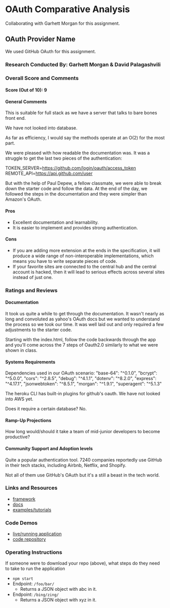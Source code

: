 # OAuth Comparative Analysis
Collaborating with Garhett Morgan for this assignment.
## OAuth Provider Name 

We used GitHub OAuth for this assignment.

### Research Conducted By: Garhett Morgan & David Palagashvili

### Overall Score and Comments

#### Score (Out of 10): 9

#### General Comments
This is suitable for full stack as we have a server that talks to bare bones front end.

We have not looked into database.

As far as efficiency, I would say the methods operate at an O(2) for the most part. 

We were pleased with how readable the documentation was. It was a struggle to get the last two pieces of the authentication:

TOKEN_SERVER=https://github.com/login/oauth/access_token
REMOTE_API=https://api.github.com/user

But with the help of Paul Depew, a fellow classmate, we were able to break down the starter code and follow the data. At the end of the day, we followed the steps in the documentation and they were simpler than Amazon's OAuth.

#### Pros
* Excellent documentation and learnability.
* It is easier to implement and provides strong authentication.

#### Cons
* If you are adding more extension at the ends in the specification, it will produce a wide range of non-interoperable implementations, which means you have to write separate pieces of code.
* If your favorite sites are connected to the central hub and the central account is hacked, then it will lead to serious effects across several sites instead of just one.

### Ratings and Reviews

#### Documentation
It took us quite a while to get through the documentation. It wasn't nearly as long and convoluted as yahoo's OAuth docs but we wanted to understand the process so we took our time. It was well laid out and only required a few adjustments to the starter code.

Starting with the index.html, follow the code backwards through the app and you'll come across the 7 steps of Oauth2.0 similarly to what we were shown in class.

#### Systems Requirements
Dependencies used in our OAuth scenario:
    "base-64": "^0.1.0",
    "bcrypt": "^5.0.0",
    "cors": "^2.8.5",
    "debug": "^4.1.1",
    "dotenv": "^8.2.0",
    "express": "^4.17.1",
    "jsonwebtoken": "^8.5.1",
    "morgan": "^1.9.1",
    "superagent": "^5.1.3"  

The heroku CLI has built-in plugins for github's oauth. We have not looked into AWS yet.

Does it require a certain database? No.

#### Ramp-Up Projections
How long would/should it take a team of mid-junior developers to become productive?


#### Community Support and Adoption levels

Quite a popular authentication tool. 7240 companies reportedly use GitHub in their tech stacks, including Airbnb, Netflix, and Shopify.

Not all of them use GitHub's OAuth but it's a still a beast in the tech world.

### Links and Resources
* [framework](TBD)
* [docs](https://developer.github.com/apps/building-oauth-apps/authorizing-oauth-apps/)
* [examples/tutorials](https://developer.github.com/apps/building-oauth-apps/creating-an-oauth-app/)

### Code Demos
* [live/running application](http://xyz.com)
* [code repository](https://github.com/David-Palagashvili-JS-401d36/oauth.git)

### Operating Instructions
If someone were to download your repo (above), what steps do they need to take to run the application
* `npm start`
* Endpoint: `/foo/bar/`
  * Returns a JSON object with abc in it.
* Endpoint: `/bing/zing/`
  * Returns a JSON object with xyz in it.
